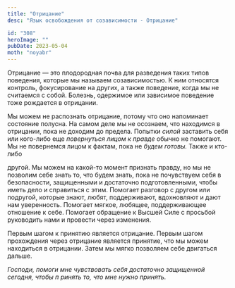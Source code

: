 ```yaml
---
title: "Отрицание"
desc: "Язык освобождения от созависимости - Отрицание"

id: "308"
heroImage: ""
pubDate: 2023-05-04
moth: "noyabr"
---
```


Отрицание — это плодородная почва для разведения таких типов поведения,
которые мы называем созависимостью. К ним относятся контроль, фокусирование на
других, а также поведение, когда мы не считаемся с собой. Болезнь, одержимое
или зависимое поведение тоже рождается в отрицании.

Мы можем не распознать отрицание, потому что оно напоминает состояние полусна.
На самом деле мы не осознаем, что находимся в отрицании, пока не доходим до
предела. Попытки _силой_ заставить себя или кого-либо еще _повернуться_
_лицом_ _к_ _правде_ обычно не помогают. Мы не повернемся лицом к фактам, пока
не _будем_ _готовы._ Также и кто-либо

другой. Мы можем на какой-то момент признать правду, но мы не позволим себе
знать то, что будем знать, пока не почувствуем себя в безопасности,
защищенными и достаточно подготовленными, чтобы иметь дело и справиться с
этим. Помогает разговор с другом или подругой, которые знают, любят,
поддерживают, вдохновляют и дают нам уверенность. Помогает мягкое, любящее,
поддерживающее отношение к себе. Помогает обращение к Высшей Силе с просьбой
руководить нами и провести через изменения.

Первым шагом к принятию является отрицание. Первым шагом прохождения через
отрицание является принятие, что мы можем находиться в отрицании. Затем мы
мягко позволяем себе двигаться дальше.

_Господи,_ _помоги_ _мне_ _чувствовать_ _себя_ _достаточно_ _защищенной_
_сегодня,_ _чтобы_ _п_ _ринять_ _то,_ _что_ _мне_ _нужно_ _принять._
